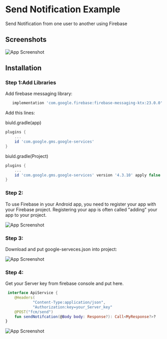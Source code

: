 
# Send Notification Example

Send Notification from one user to another using Firebase

## Screenshots

![App Screenshot](https://github.com/aliprogrammer7/SendNotificationExample/blob/main/Pics/pic0.png)

## Installation

### Step 1:Add Libraries

Add firebase messaging library:

```gradle
   implementation 'com.google.firebase:firebase-messaging-ktx:23.0.0'
```


Add this lines:

biuld.gradle(app)
```gradle
plugins {
    ...
    id 'com.google.gms.google-services'
}
```

biuld.gradle(Project)
```gradle
plugins {
    ...
    id 'com.google.gms.google-services' version '4.3.10' apply false
}
```
### Step 2:
To use Firebase in your Android app, you need to register your app with your Firebase project. Registering your app is often called "adding" your app to your project.

![App Screenshot](https://github.com/aliprogrammer7/SendNotificationExample/blob/main/Pics/pic3.png)

### Step 3:
Download and put google-serveces.json into project:

![App Screenshot](https://github.com/aliprogrammer7/SendNotificationApp/blob/main/Pics/pic2.png)

### Step 4:

Get your Server key from firebase console and put here.
```kotlin
 interface ApiService {
    @Headers(
            "Content-Type:application/json",
            "Authorization:key=your_Server_key"
    @POST("fcm/send")
    fun sendNotifcation(@Body body: Response?): Call<MyResponse?>?
}
```

![App Screenshot](https://github.com/aliprogrammer7/SendNotificationApp/blob/main/Pics/pic1.png)

